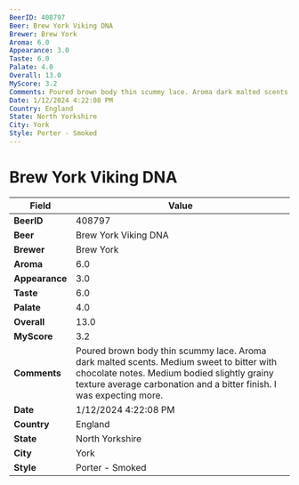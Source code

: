 ```yaml
---
BeerID: 408797
Beer: Brew York Viking DNA
Brewer: Brew York
Aroma: 6.0
Appearance: 3.0
Taste: 6.0
Palate: 4.0
Overall: 13.0
MyScore: 3.2
Comments: Poured brown body thin scummy lace. Aroma dark malted scents. Medium sweet to bitter with chocolate notes. Medium bodied slightly grainy texture average carbonation and a bitter finish. I was expecting more.
Date: 1/12/2024 4:22:08 PM
Country: England
State: North Yorkshire
City: York
Style: Porter - Smoked
---
```


# Brew York Viking DNA

| Field         | Value |
|---------------|-------|
| **BeerID** | 408797 |
| **Beer** | Brew York Viking DNA |
| **Brewer** | Brew York |
| **Aroma** | 6.0 |
| **Appearance** | 3.0 |
| **Taste** | 6.0 |
| **Palate** | 4.0 |
| **Overall** | 13.0 |
| **MyScore** | 3.2 |
| **Comments** | Poured brown body thin scummy lace. Aroma dark malted scents. Medium sweet to bitter with chocolate notes. Medium bodied slightly grainy texture average carbonation and a bitter finish. I was expecting more. |
| **Date** | 1/12/2024 4:22:08 PM |
| **Country** | England |
| **State** | North Yorkshire |
| **City** | York |
| **Style** | Porter - Smoked |
